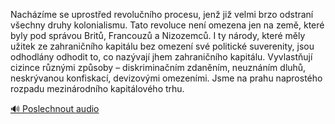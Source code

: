 
Nacházíme se uprostřed revolučního procesu, jenž již velmi brzo odstraní všechny druhy kolonialismu. Tato revoluce není omezena jen na země, které byly pod správou Britů, Francouzů a Nizozemců. I ty národy, které měly užitek ze zahraničního kapitálu bez omezení své politické suverenity, jsou odhodlány odhodit to, co nazývají jhem zahraničního kapitálu. Vyvlastňují cizince různými způsoby – diskriminačním zdaněním, neuznáním dluhů, neskrývanou konfiskací, devizovými omezeními. Jsme na prahu naprostého rozpadu mezinárodního kapitálového trhu.

[🔊 Poslechnout audio](/data/7-paragraphs/audio/chapter_92/para_004-Nachzme-se-uprosted-revolunho-procesu-jen-j.mp3)
